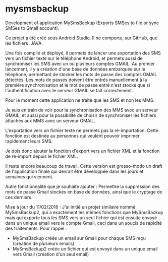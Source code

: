 # mysmsbackup
Development of application MySmsBackup (Exports SMSes to file or sync SMSes to Gmail account).

Ce projet a été créé sous Android Studio. Il ne comporte, sur GitHub, que les fichiers .JAVA

Une fois compilé et déployé, il permets de lancer une exportation des SMS vers un fichier texte sur le téléphone Android,
et permets aussi de synchroniser les SMS avec un ou plusieurs comptes GMAIL.
Au premier lancement, il y a création d'une base de données embarquée sur le téléphone, permettant de stocker les mots de
passe des comptes GMAIL détectés. Les mots de passes doivent être entrés manuellement à la première synchronisation et
le mot de passe entré n'est stocké que si l'authentification avec le serveur GMAIL se fait correctement.

Pour le moment cette application ne traite que les SMS et non les MMS.

Je suis en train de voir pour la synchronisation des MMS avec un serveur GMAIL, et aussi pour la possibilité de choisir de
synchroniser les fichiers attachés aux MMS avec un serveur GMAIL.

L'exportation vers un fichier texte ne permets pas la ré-importation. Cette fonction est destinée au personnes qui veulent
pouvoir imprimer rapidement leurs SMS.

Je dois donc ajouter la fonction d'export vers un fichier XML et la fonction de ré-import depuis le fichier XML.

Il reste encore beaucoup de travail. Cette version est grosso-modo un draft de l'application finale qui devrait être
développée dans les jours et semaines qui viennent.

Autre fonctionnalité que je souhaite ajouter : Permettre la suppression des mots de passe Gmail stockés en base de données, ainsi que le cryptage de ces derniers.

Mise à jour du 11/02/2016 : J'ai initié un projet similaire nommé MySmsBackup2, qui a exactement les mêmes fonctions que MySmsBackup mais qui exporte tous les SMS vers un seul fichier qui est ensuite envoyé dans un unique email vers le compte Gmail, ceci dans un soucis de rapidité des traitements. Pour rappel :
- MySmsBackup créée un email sur Gmail pour chaque SMS reçu (création de plusieurs emails)
- MySmsBackup2 créée un fichier qui est envoyé dans un unique email vers Gmail (création d'un seul email)


